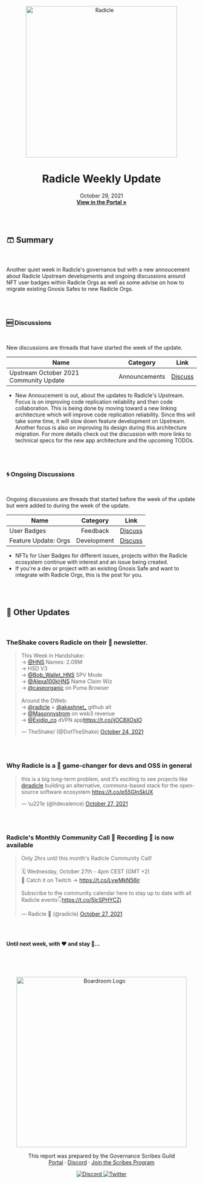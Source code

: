 <p align="center">
  <a href="http://app.boardroom.info/radicle">
    <img src="https://worker.snapshot.org/mirror?img=https%3A%2F%2Fraw.githubusercontent.com%2Fsnapshot-labs%2Fsnapshot-spaces%2Fmaster%2Fspaces%2Fgov.radicle.eth%2Fspace.png" alt="Radicle" width="400" />
  </a>
  <h1 align="center">Radicle Weekly Update</h1>
  <p align="center">
    October 29, 2021
  <br />
  <a href="http://app.boardroom.info/radicle"><strong>View in the Portal »</strong></a>
  <br />
  </p>
</p>

<br />
<br />

## 🩳 Summary

<br />

Another quiet week in Radicle's governance but with a new annoucement about Radicle Upstream developments and ongoing discussions around NFT user badges within Radicle Orgs as well as some advise on how to migrate existing Gnosis Safes to new Radicle Orgs.

<br />
<br />

### 🆕 Discussions

<br />

New discussions are threads that have started the week of the update.

| Name          | Category      | Link   |
| ------------- |:-------------:| :-----:|
| Upstream October 2021 Community Update | Announcements | [Discuss](https://radicle.community/t/upstream-october-2021-community-update/2544)

- New Annoucement is out, about the updates to Radicle's Upstream. Focus is on improving code replication reliability and then code collaboration. This is being done by moving toward a new linking architecture which will improve code replication reliability. Since this will take some time, it will slow down feature development on Upstream. Another focus is also on improving its design during this architecture migration. For more details check out the discussion with more links to technical specs for the new app architecture and the upcoming TODOs.

<br />
<br />

### 🌀 Ongoing Discussions

<br />

Ongoing discussions are threads that started before the week of the update but were added to during the week of the update.

| Name          | Category      | Link   |
| ------------- |:-------------:| :-----:|
| User Badges | Feedback | [Discuss](https://radicle.community/t/user-badges/2453/4)
| Feature Update: Orgs | Development | [Discuss](https://radicle.community/t/feature-update-orgs/2132/8)

- NFTs for User Badges for different issues, projects within the Radicle ecosystem continue with interest and an issue being created.
- If you're a dev or project with an existing Gnosis Safe and want to integrate with Radicle Orgs, this is the post for you.

<br />
<br />

## 📢 Other Updates 

<br />

### **TheShake covers Radicle on their 📰 newsletter.**

<blockquote class="twitter-tweet"><p lang="en" dir="ltr">This Week in Handshake:<br>→ <a href="https://twitter.com/HNS?ref_src=twsrc%5Etfw">@HNS</a> Names: 2.09M<br>→ HSD V3<br>→ <a href="https://twitter.com/bob_wallet_hns?ref_src=twsrc%5Etfw">@Bob_Wallet_HNS</a> SPV Mode<br>→ <a href="https://twitter.com/alexa100khns?ref_src=twsrc%5Etfw">@Alexa100kHNS</a> Name Claim Wiz<br>→ <a href="https://twitter.com/caseorganic?ref_src=twsrc%5Etfw">@caseorganic</a> on Puma Browser<br><br>Around the DWeb:<br>→ <a href="https://twitter.com/radicle?ref_src=twsrc%5Etfw">@radicle</a> + <a href="https://twitter.com/akashnet_?ref_src=twsrc%5Etfw">@akashnet_</a> github alt<br>→ <a href="https://twitter.com/masonnystrom?ref_src=twsrc%5Etfw">@Masonnystrom</a> on web3 revenue<br>→ <a href="https://twitter.com/Exidio_co?ref_src=twsrc%5Etfw">@Exidio_co</a> dVPN app<a href="https://t.co/ijOC8XOsIO">https://t.co/ijOC8XOsIO</a></p>&mdash; TheShake/ (@DotTheShake) <a href="https://twitter.com/DotTheShake/status/1452339398603849728?ref_src=twsrc%5Etfw">October 24, 2021</a></blockquote> <script async src="https://platform.twitter.com/widgets.js" charset="utf-8"></script>


<br />
<br />

### **Why Radicle is a 🥇 game-changer for devs and OSS in general**

<blockquote class="twitter-tweet"><p lang="en" dir="ltr">this is a big long-term problem, and it’s exciting to see projects like <a href="https://twitter.com/radicle?ref_src=twsrc%5Etfw">@radicle</a> building an alternative, commons-based stack for the open-source software ecosystem <a href="https://t.co/p55GInSkUX">https://t.co/p55GInSkUX</a></p>&mdash; \u221e (@hdevalence) <a href="https://twitter.com/hdevalence/status/1453201816569606145?ref_src=twsrc%5Etfw">October 27, 2021</a></blockquote> <script async src="https://platform.twitter.com/widgets.js" charset="utf-8"></script>


<br />
<br />

### **Radicle's Monthly Community Call 📲 Recording 🎥 is now available**

<blockquote class="twitter-tweet"><p lang="en" dir="ltr">Only 2hrs until this month&#39;s Radicle Community Call!<br><br>🗓 Wednesday, October 27th - 4pm CEST (GMT +2)<br>👾 Catch it on Twitch -&gt; <a href="https://t.co/LywMkN56jr">https://t.co/LywMkN56jr</a><br><br>Subscribe to the community calendar here to stay up to date with all Radicle events👇<a href="https://t.co/5lcSPHYCZj">https://t.co/5lcSPHYCZj</a></p>&mdash; Radicle 🌱 (@radicle) <a href="https://twitter.com/radicle/status/1453331809702449158?ref_src=twsrc%5Etfw">October 27, 2021</a></blockquote> <script async src="https://platform.twitter.com/widgets.js" charset="utf-8"></script>

<br />
<br />

**Until next week, with ❤️ and stay 🦺...**

<br />
<br />
<br />


<p align="center">
  <a href="http://app.boardroom.info/">
    <img src="https://i.ibb.co/PFcchnQ/boardroom.png" alt="Boardroom Logo" width="450" />
  </a>
</p>

<p align="center">
	This report was prepared by the Governance Scribes Guild
  <br />
  <a href="http://boardroom.info/">Portal</a>
  ·
  <a href="https://discord.com/invite/tgrTFg9">Discord</a>
  ·
  <a href="https://boardroom.mirror.xyz/JHrN8nVy_J4C7Xzj37zoyPANg0ZnNszhWy9YOZHC0lM">Join the Scribes Program</a>
</p>

<p align="center">
  <a href="https://discord.gg/CEZ8WfuK8s">
    <img src="https://img.shields.io/badge/Discord-Join-7289da?style=for-the-badge&logo=discord&logoColor=white" alt="Discord" />
  </a>
  <a href="https://twitter.com/boardroom_info">
    <img src="https://img.shields.io/badge/Twitter-Follow-1da1f2?style=for-the-badge&logo=twitter&logoColor=white" alt="Twitter" />
  </a>
</p>
